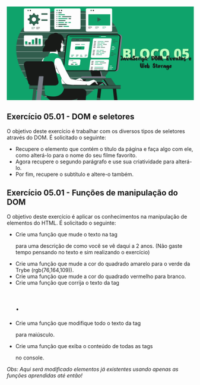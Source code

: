 ![](../bannerdosblocos/trybe-exercicios-bloco05.png)

## Exercício 05.01 - DOM e seletores

O objetivo deste exercício é trabalhar com os diversos tipos de seletores através do DOM. É solicitado o seguinte:

* Recupere o elemento que contém o título da página e faça algo com ele, como alterá-lo para o nome do seu filme favorito.
* Agora recupere o segundo parágrafo e use sua criatividade para alterá-lo.
* Por fim, recupere o subtítulo e altere-o também.

## Exercício 05.01 - Funções de manipulação do DOM

O objetivo deste exercício é aplicar os conhecimentos na manipulação de elementos do HTML. É solicitado o seguinte: 

* Crie uma função que mude o texto na tag <p> para uma descrição de como você se vê daqui a 2 anos. (Não gaste tempo pensando no texto e sim realizando o exercício)
* Crie uma função que mude a cor do quadrado amarelo para o verde da Trybe (rgb(76,164,109)).
* Crie uma função que mude a cor do quadrado vermelho para branco.
* Crie uma função que corrija o texto da tag <h1>.
*  Crie uma função que modifique todo o texto da tag <p> para maiúsculo.
* Crie uma função que exiba o conteúdo de todas as tags <p> no console.

_Obs: Aqui será modificado elementos já existentes usando apenas as funções aprendidas até então!_





